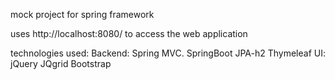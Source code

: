 
mock project for spring framework


uses http://localhost:8080/ to access the web application

technologies used:
Backend:
        Spring MVC.
        SpringBoot
        JPA-h2
        Thymeleaf
UI:
    jQuery
    JQgrid
    Bootstrap
    
